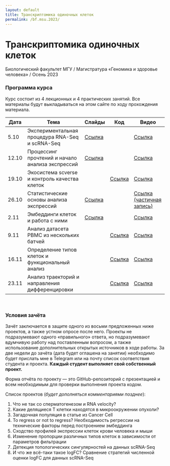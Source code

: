 ```yaml
---
layout: default
title: Транскриптомика одиночных клеток
permalink: /bf.msu.2023/
---
```

# **Транскриптомика одиночных клеток**
Биологический факультет МГУ / Магистратура «Геномика и здоровье человека» / Осень 2023

### Программа курса
Курс состоит из 4 лекционных и 4 практических занятий. Все материалы будут выкладываться на этом сайте по ходу прохождения материала.

|Дата|Тема|Слайды|Код|Видео|
|-|-|-|-|-|
|5.10|Экспериментальная процедура RNA-Seq и scRNA-Seq|[Ссылка](https://docs.google.com/presentation/d/1gXAItcBGgWhxjPZfgi9FJr9ecwNoqOyfHMisREERmYs/edit?usp=sharing)||[Ссылка](https://www.youtube.com/watch?v=th8UPGL6g1M)|
|12.10|Процессинг прочтений и начало анализа экспрессий|[Ссылка](https://docs.google.com/presentation/d/1lWswginc4xMHJKhpMtnl_S-kyYqz3sQJyQ_3nIk5hks/edit?usp=sharing)||[Ссылка](https://www.youtube.com/watch?v=NdSHflgRwms)|
|19.10|Экосистема scverse и контроль качества клеток||[Ссылка](https://colab.research.google.com/drive/1YuptoHgePitZpnwFXp1IfTGQuxrIvm5H?usp=sharing)|[Ссылка](https://www.youtube.com/watch?v=83Qcm7VdJ-Q)|
|26.10|Статистические основы анализа экспрессий|[Ссылка](https://docs.google.com/presentation/d/1QnJGY5CMDrQZeZAUSa9Z5MiCvsbYT2Tb30H96JwaP7o/edit?usp=sharing)||[Ссылка (частичная запись)](https://www.youtube.com/watch?v=DKAEImD9hpA)|
|2.11|Эмбеддинги клеток и работа с ними|[Ссылка](https://docs.google.com/presentation/d/1xpytzLRtHYNnwktY_P4Iu2bDZ-ZMwUyuanzo4Cq5R-k/edit?usp=sharing)||[Ссылка](https://www.youtube.com/watch?v=WxUzb9dVD5w)|
|9.11|Анализ датасета PBMC из нескольких батчей||[Ссылка](https://colab.research.google.com/drive/1u4oPMiirFylfm9SaHKp_-uaFb5Obaone?usp=sharing)|[Ссылка](https://www.youtube.com/watch?v=3FsU3Mcw9ww)|
|16.11|Определение типов клеток и функциональный анализ||[Ссылка](https://colab.research.google.com/drive/14J3cbyTIL93l92S2V7NhX4X5QC_qPnJN?usp=sharing)|[Ссылка](https://www.youtube.com/watch?v=361S15P5xY0)|
|23.11|Анализ траекторий и направления дифференцировки||[Ссылка]()|[Ссылка]()|

<br>

### Условия зачёта
Зачёт заключается в защите одного из восьми предложенных ниже проектов, а также устном опросе после него. Проекты не подразумевают одного «правильного» ответа, но подразумевают вдумчивую работу над поставленным вопросом, а также использование дополнительных открытых источников в ходе работы. За две недели до зачёта (дата будет оглашена на занятии) необходимо будет прислать мне в Telegram или на почту список соответствия студента и проекта. **Каждый студент выполняет свой собственный проект.**

Форма отчёта по проекту — это GitHub-репозиторий с презентацией и всем необходимым для проверки выполнения проекта кодом.

Список проектов (*будет дополняться комментариями позднее*):
1. Что не так со сперматогенезом и RNA velocity?
2. Какие делящиеся Т клетки находятся в микроокружении опухоли?
3. Загадочная популяция в статье из Cancer Cell
4. To regress or not to regress? Необходимость регрессии на технические факторы перед построением эмбеддинга
5. Сходство профилей экспрессии клеток крови человека и мыши
6. Изменение пропорции различных типов клеток в зависимости от параметров фильтрации
7. Детекция топологических сингулярностей на данных scRNA-Seq
8. И что же всё-таки такое logFC? Сравнение стратегий численной оценки logFC для данных scRNA-Seq
